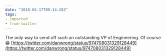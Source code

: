 ```yaml
---
date: "2018-03-17T09:14:28Z"
tags:
- imported
- from-twitter
---
```

The _only_ way to send off such an outstanding VP of Engineering. Of course 😁 [https://twitter.com/danwrong/status/974708031329128449](https://twitter.com/danwrong/status/974708031329128449)
